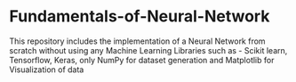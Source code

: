 # Fundamentals-of-Neural-Network
This repository includes the implementation of a Neural Network from scratch without using any Machine Learning Libraries such as - Scikit learn, Tensorflow, Keras, only NumPy for dataset generation and Matplotlib for Visualization of data
